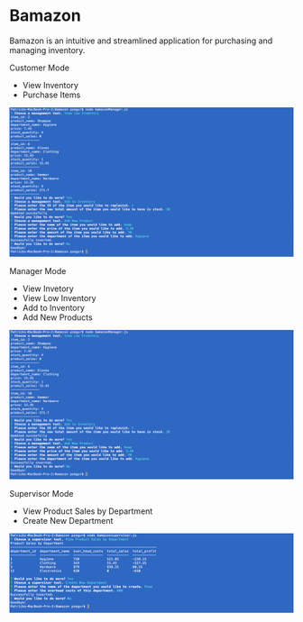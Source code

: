 # Bamazon

Bamazon is an intuitive and streamlined application for purchasing and managing inventory.

Customer Mode

* View Inventory
* Purchase Items

![alt text](https://github.com/rasianart/Bamazon/blob/master/images/bam1.png)

Manager Mode

* View Invetory
* View Low Inventory
* Add to Inventory
* Add New Products

![alt text](https://github.com/rasianart/Bamazon/blob/master/images/bam1.png)

Supervisor Mode
* View Product Sales by Department
* Create New Department

![alt text](https://github.com/rasianart/Bamazon/blob/master/images/bam3.png)


